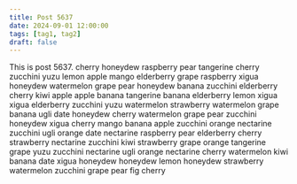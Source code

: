 ```yaml
---
title: Post 5637
date: 2024-09-01 12:00:00
tags: [tag1, tag2]
draft: false
---
```

This is post 5637.
cherry
honeydew
raspberry
pear
tangerine
cherry
zucchini
yuzu
lemon
apple
mango
elderberry
grape
raspberry
xigua
honeydew
watermelon
grape
pear
honeydew
banana
zucchini
elderberry
cherry
kiwi
apple
apple
banana
tangerine
banana
elderberry
lemon
xigua
xigua
elderberry
zucchini
yuzu
watermelon
strawberry
watermelon
grape
banana
ugli
date
honeydew
cherry
watermelon
grape
pear
zucchini
honeydew
xigua
cherry
mango
banana
apple
zucchini
orange
nectarine
zucchini
ugli
orange
date
nectarine
raspberry
pear
elderberry
cherry
strawberry
nectarine
zucchini
kiwi
strawberry
grape
orange
tangerine
grape
yuzu
zucchini
nectarine
ugli
orange
nectarine
cherry
watermelon
kiwi
banana
date
xigua
honeydew
honeydew
lemon
honeydew
strawberry
watermelon
zucchini
grape
pear
fig
cherry
